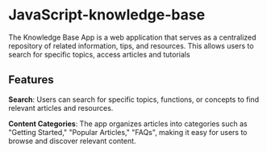 # JavaScript-knowledge-base
The Knowledge Base App is a web application that serves as a centralized repository of related information, tips, and resources. This allows users to search for specific topics, access articles and tutorials

## Features
**Search**: Users can search for specific topics, functions, or concepts to find relevant articles and resources.

**Content Categories**: The app organizes articles into categories such as "Getting Started," "Popular Articles," "FAQs", making it easy for users to browse and discover relevant content.
